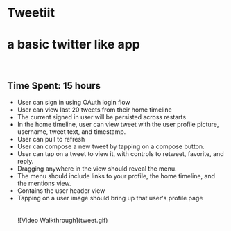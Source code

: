 Tweetiit
========

<h1>a basic twitter like app</h1>
<br>
<h2>
Time Spent: 15 hours 
</h2>
<ul>
<li>User can sign in using OAuth login flow</li>
<li>User can view last 20 tweets from their home timeline</li>
<li>The current signed in user will be persisted across restarts</li>
<li>In the home timeline, user can view tweet with the user profile picture, username, tweet text, and timestamp. </li>
<li>User can pull to refresh</li>
<li>User can compose a new tweet by tapping on a compose button.</li>
<li>User can tap on a tweet to view it, with controls to retweet, favorite, and reply.</li>

<li>Dragging anywhere in the view should reveal the menu.</li>
<li>The menu should include links to your profile, the home timeline, and the mentions view.</li>
<li>Contains the user header view</li>
<li>Tapping on a user image should bring up that user's profile page</li>
<br><br>
![Video Walkthrough](tweet.gif)

